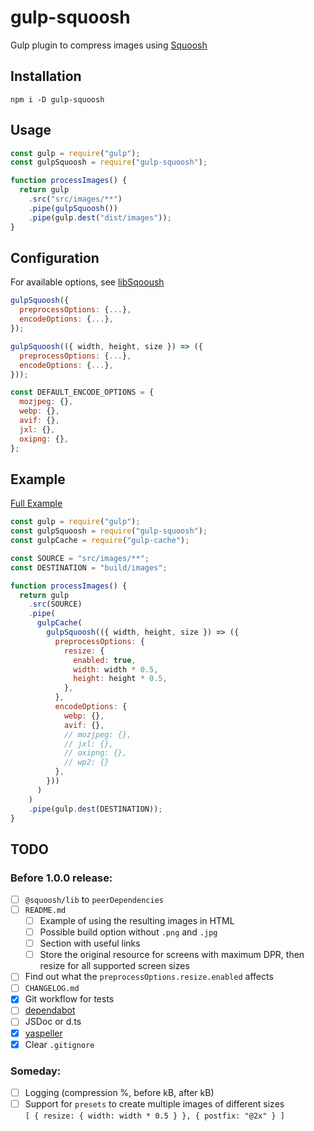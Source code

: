 # gulp-squoosh

Gulp plugin to compress images using [Squoosh](https://github.com/GoogleChromeLabs/squoosh)

## Installation

```
npm i -D gulp-squoosh
```

## Usage

```js
const gulp = require("gulp");
const gulpSquoosh = require("gulp-squoosh");

function processImages() {
  return gulp
    .src("src/images/**")
    .pipe(gulpSquoosh())
    .pipe(gulp.dest("dist/images"));
}
```

## Configuration

For available options, see [libSqooush](https://github.com/GoogleChromeLabs/squoosh/blob/dev/libsquoosh/README.md)

```js
gulpSquoosh({
  preprocessOptions: {...},
  encodeOptions: {...},
});

gulpSquoosh(({ width, height, size }) => ({
  preprocessOptions: {...},
  encodeOptions: {...},
}));
```

```js
const DEFAULT_ENCODE_OPTIONS = {
  mozjpeg: {},
  webp: {},
  avif: {},
  jxl: {},
  oxipng: {},
};
```

## Example

[Full Example](exmaples/gulpfile.js)

```js
const gulp = require("gulp");
const gulpSquoosh = require("gulp-squoosh");
const gulpCache = require("gulp-cache");

const SOURCE = "src/images/**";
const DESTINATION = "build/images";

function processImages() {
  return gulp
    .src(SOURCE)
    .pipe(
      gulpCache(
        gulpSquoosh(({ width, height, size }) => ({
          preprocessOptions: {
            resize: {
              enabled: true,
              width: width * 0.5,
              height: height * 0.5,
            },
          },
          encodeOptions: {
            webp: {},
            avif: {},
            // mozjpeg: {},
            // jxl: {},
            // oxipng: {},
            // wp2: {}
          },
        }))
      )
    )
    .pipe(gulp.dest(DESTINATION));
}
```

## TODO

### Before 1.0.0 release:

- [ ] `@squoosh/lib` to `peerDependencies`
- [ ] `README.md`
  - [ ] Example of using the resulting images in HTML
  - [ ] Possible build option without `.png` and `.jpg`
  - [ ] Section with useful links
  - [ ] Store the original resource for screens with maximum DPR, then resize for all supported screen sizes
- [ ] Find out what the `preprocessOptions.resize.enabled` affects
- [ ] `CHANGELOG.md`
- [x] Git workflow for tests
- [ ] [dependabot](https://github.com/dependabot)
- [ ] JSDoc or d.ts
- [x] [yaspeller](https://github.com/hcodes/yaspeller)
- [x] Clear `.gitignore`

### Someday:

- [ ] Logging (compression %, before kB, after kB)
- [ ] Support for `presets` to create multiple images of different sizes \
       `[ { resize: { width: width * 0.5 } }, { postfix: "@2x" } ]`
